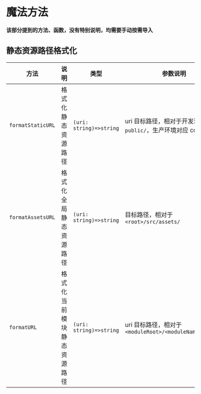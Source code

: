 # 魔法方法

**该部分提到的方法、函数，没有特别说明，均需要手动按需导入**

## 静态资源路径格式化

| 方法 | 说明 | 类型 | 参数说明 | 导入 |
|-----|-----|-----|-----|------|
| `formatStaticURL` | 格式化静态资源路径 | `(uri: string)=>string` | uri 目标路径，相对于开发环境 `public/`，生产环境对应 common 包 | `import {formatStaticURL} from "@/utils/fortmat-paths"` |
| `formatAssetsURL` | 格式化全局静态资源路径 | `(uri: string)=>string` | 目标路径，相对于 `<root>/src/assets/` | `import {formatAssetsURL} from "@/utils/fortmat-paths"` |
| `formatURL` | 格式化当前模块静态资源路径 | `(uri: string)=>string` | uri 目标路径，相对于 `<moduleRoot>/<moduleName>/assets` | `import {formatURL} from "./utils"` |
